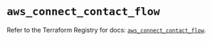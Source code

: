 # `aws_connect_contact_flow`

Refer to the Terraform Registry for docs: [`aws_connect_contact_flow`](https://registry.terraform.io/providers/hashicorp/aws/6.14.0/docs/resources/connect_contact_flow).
